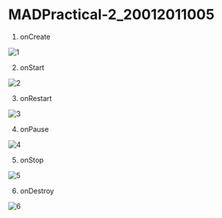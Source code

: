 # MADPractical-2_20012011005

1. onCreate



![1](https://user-images.githubusercontent.com/112560938/187692256-e7f5c2c9-8f0e-4cd1-94ad-c3fd73caa4fc.png)









2. onStart




![2](https://user-images.githubusercontent.com/112560938/187692390-67076ac5-2e85-4527-a493-e52df6656573.png)





















3. onRestart



![3](https://user-images.githubusercontent.com/112560938/187692482-110a8868-82ad-4990-b125-bba78be34367.png)

















4. onPause




![4](https://user-images.githubusercontent.com/112560938/187692629-60f9c2a6-31f0-4a57-8bcd-34427baf46f4.png)


















5. onStop




![5](https://user-images.githubusercontent.com/112560938/187692701-0b92ad62-0d6b-4c1c-a809-2058e2849b4c.png)

















6. onDestroy





![6](https://user-images.githubusercontent.com/112560938/187692781-f77508a4-e69f-4836-b086-e95d12723978.png)










